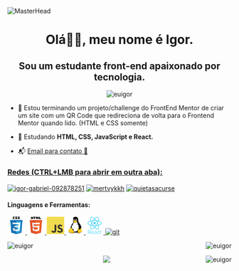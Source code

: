 ![MasterHead](https://i.imgur.com/5BqZBHA.gif)

<h1 align="center">Olá👋🏻, meu nome é Igor.</h1>
<h2 align="center">Sou um estudante front-end apaixonado por tecnologia.</h2>
<p align="center"> <img src="https://komarev.com/ghpvc/?username=euigor&label=Profile%20views&color=330967&style=flat" alt="euigor" /> </p>

- 🔭 Estou terminando um projeto/challenge do FrontEnd Mentor de criar um site com um QR Code que redireciona de volta para o Frontend Mentor quando lido. (HTML e CSS somente)

- 🌱 Estudando **HTML, CSS, JavaScript e React.**

- 📬 <a href = "mailto:igorgabrielcardosodejesus@gmail.com">Email para contato 📧

<h3 align="left">Redes (CTRL+LMB para abrir em outra aba):</h3>
<p align="left">
<a href="https://linkedin.com/in/igor-gabriel-092878251" target="blank"><img align="center" src="https://raw.githubusercontent.com/rahuldkjain/github-profile-readme-generator/master/src/images/icons/Social/linked-in-alt.svg" alt="igor-gabriel-092878251" height="30" width="40" /></a>
<a href="https://www.instagram.com/astharof/" target="blank"><img align="center" src="https://raw.githubusercontent.com/rahuldkjain/github-profile-readme-generator/master/src/images/icons/Social/instagram.svg" alt="mertvykkh" height="30" width="40" /></a>
  <a href="https://twitter.com/quietasacurse" target="blank"><img align="center" src="https://raw.githubusercontent.com/rahuldkjain/github-profile-readme-generator/master/src/images/icons/Social/twitter.svg" alt="quietasacurse" height="30" width="40" /></a>
</p>

<h4 align="left">Linguagens e Ferramentas:</h4>
<p align="left"> <a href="https://www.w3schools.com/css/" target="_blank" rel="noreferrer"> <img src="https://raw.githubusercontent.com/devicons/devicon/master/icons/css3/css3-original-wordmark.svg" alt="css3" width="40" height="40"/> </a> <a href="https://www.w3.org/html/" target="_blank" rel="noreferrer"> <img src="https://raw.githubusercontent.com/devicons/devicon/master/icons/html5/html5-original-wordmark.svg" alt="html5" width="40" height="40"/> </a> <a href="https://developer.mozilla.org/en-US/docs/Web/JavaScript" target="_blank" rel="noreferrer"> <img src="https://raw.githubusercontent.com/devicons/devicon/master/icons/javascript/javascript-original.svg" alt="javascript" width="40" height="40"/> </a> <a href="https://www.linux.org/" target="_blank" rel="noreferrer"> <img src="https://raw.githubusercontent.com/devicons/devicon/master/icons/linux/linux-original.svg" alt="linux" width="40" height="40"/> </a> <a href="https://reactjs.org/" target="_blank" rel="noreferrer"> <img src="https://raw.githubusercontent.com/devicons/devicon/master/icons/react/react-original-wordmark.svg" alt="react" width="40" height="40"/> </a>
<a href="https://git-scm.com/" target="_blank" rel="noreferrer"> <img src="https://www.vectorlogo.zone/logos/git-scm/git-scm-icon.svg" alt="git" width="40" height="40"/> </a>  
  </p>


<p><img align="left" src="https://github-readme-stats.vercel.app/api/top-langs?username=euigor&show_icons=true&theme=midnight-purple&locale=en&layout=compact" alt="euigor" /></p>
<p>&nbsp;<img align="right" src="https://github-readme-stats.vercel.app/api?username=euigor&show_icons=true&theme=midnight-purple&locale=en" alt="euigor" /></p>
<p><img align="right" src="https://github-readme-streak-stats.herokuapp.com/?user=euigor&theme=midnight-purple" alt="euigor" /></p>
<div align="center">
<img src="https://github.com/euigor/euigor/blob/output/github-contribution-grid-snake.svg"/>
</div>

